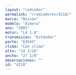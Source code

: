```yaml
---
layout: "radiador"
permalink: "/radiadores/4218/"
marca: "Nissan"
modelo: "Almera"
ano: "2001"
motor: "L4 1.8"
transmision: "Estándar"
parte: "63545"
clima: "Con clima"
alto: "14 3/16"
ancho: "27 1/8"
observaciones: ""
id: "4218"
---
```


